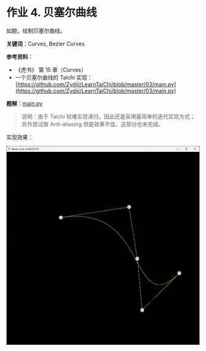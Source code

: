 # 作业 4. 贝塞尔曲线

如题，绘制贝塞尔曲线。

**关键词**：Curves, Bezier Curves

**参考资料**：
- 《虎书》 第 15 章（Curves）
- 一个贝塞尔曲线的 Taichi 实现：[https://github.com/Zydiii/LearnTaiChi/blob/master/03/main.py](https://github.com/Zydiii/LearnTaiChi/blob/master/03/main.py)

**题解**：[main.py](./main.py)

> 说明：由于 Taichi 较难实现递归，因此还是采用最简单的迭代实现方式；另外尝试做 Anti-aliasing 但是效果不佳，这部分也未完成。

实现效果：

![](./imgs/bezier_curve.png)



